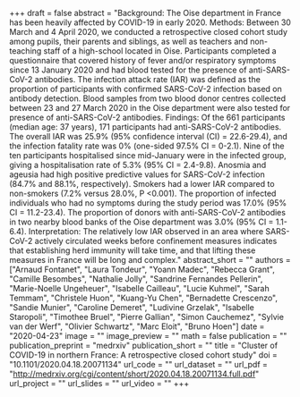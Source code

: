 +++
draft = false
abstract = "Background: The Oise department in France has been heavily affected by COVID-19 in early 2020. Methods: Between 30 March and 4 April 2020, we conducted a retrospective closed cohort study among pupils, their parents and siblings, as well as teachers and non-teaching staff of a high-school located in Oise. Participants completed a questionnaire that covered history of fever and/or respiratory symptoms since 13 January 2020 and had blood tested for the presence of anti-SARS-CoV-2 antibodies. The infection attack rate (IAR) was defined as the proportion of participants with confirmed SARS-CoV-2 infection based on antibody detection. Blood samples from two blood donor centres collected between 23 and 27 March 2020 in the Oise department were also tested for presence of anti-SARS-CoV-2 antibodies. Findings: Of the 661 participants (median age: 37 years), 171 participants had anti-SARS-CoV-2 antibodies. The overall IAR was 25.9% (95% confidence interval (CI) = 22.6-29.4), and the infection fatality rate was 0% (one-sided 97.5% CI = 0-2.1). Nine of the ten participants hospitalised since mid-January were in the infected group, giving a hospitalisation rate of 5.3% (95% CI = 2.4-9.8). Anosmia and ageusia had high positive predictive values for SARS-CoV-2 infection (84.7% and 88.1%, respectively). Smokers had a lower IAR compared to non-smokers (7.2% versus 28.0%, P <0.001). The proportion of infected individuals who had no symptoms during the study period was 17.0% (95% CI = 11.2-23.4). The proportion of donors with anti-SARS-CoV-2 antibodies in two nearby blood banks of the Oise department was 3.0% (95% CI = 1.1-6.4). Interpretation: The relatively low IAR observed in an area where SARS-CoV-2 actively circulated weeks before confinement measures indicates that establishing herd immunity will take time, and that lifting these measures in France will be long and complex."
abstract_short = ""
authors = ["Arnaud Fontanet", "Laura Tondeur", "Yoann Madec", "Rebecca Grant", "Camille Besombes", "Nathalie Jolly", "Sandrine Fernandes Pellerin", "Marie-Noelle Ungeheuer", "Isabelle Cailleau", "Lucie Kuhmel", "Sarah Temmam", "Christele Huon", "Kuang-Yu Chen", "Bernadette Crescenzo", "Sandie Munier", "Caroline Demeret", "Ludivine Grzelak", "Isabelle Staropoli", "Timothee Bruel", "Pierre Gallian", "Simon Cauchemez", "Sylvie van der Werf", "Olivier Schwartz", "Marc Eloit", "Bruno Hoen"]
date = "2020-04-23"
image = ""
image_preview = ""
math = false
publication = ""
publication_preprint = "medrxiv"
publication_short = ""
title = "Cluster of COVID-19 in northern France: A retrospective closed cohort study"
doi = "10.1101/2020.04.18.20071134"
url_code = ""
url_dataset = ""
url_pdf = "http://medrxiv.org/cgi/content/short/2020.04.18.20071134.full.pdf"
url_project = ""
url_slides = ""
url_video = ""
+++